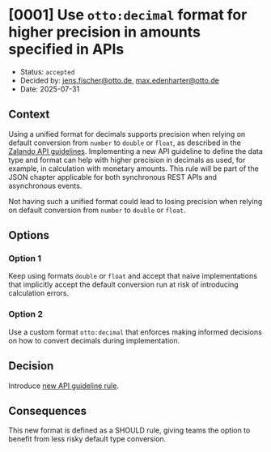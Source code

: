 # [0001] Use `otto:decimal` format for higher precision in amounts specified in APIs

- Status: `accepted`
- Decided by: <jens.fischer@otto.de>, <max.edenharter@otto.de>
- Date: 2025-07-31

## Context

Using a unified format for decimals supports precision when relying on default conversion from `number` to `double` or `float`, as described in the [Zalando API guidelines][zalando-notes].
Implementing a new API guideline to define the data type and format can help with higher precision in decimals as used, for example, in calculation with monetary amounts.
This rule will be part of the JSON chapter applicable for both synchronous REST APIs and asynchronous events.

Not having such a unified format could lead to losing precision when relying on default conversion from `number` to `double` or `float`.

## Options

### Option 1

Keep using formats `double` or `float` and accept that naive implementations that implicitly accept the default conversion run at risk of introducing calculation errors.

### Option 2

Use a custom format `otto:decimal` that enforces making informed decisions on how to convert decimals during implementation.

## Decision

Introduce [new API guideline rule][rule-R100079].

## Consequences

This new format is defined as a SHOULD rule, giving teams the option to benefit from less risky default type conversion.


[zalando-notes]: https://opensource.zalando.com/restful-api-guidelines/#_notes
[rule-R100079]: ../api-guidelines/global/json/canonical-data-types/rules/should-use-common-otto-decimal-format.md
